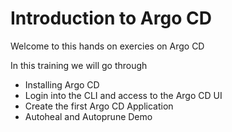 
# Introduction to Argo CD

Welcome to this hands on exercies on Argo CD

In this training we will go through

- Installing Argo CD
- Login into the CLI and access to the Argo CD UI
- Create the first Argo CD Application
- Autoheal and Autoprune Demo
